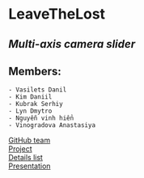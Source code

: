 # **LeaveTheLost**
## *Multi-axis camera slider*
## **Members:**
	- Vasilets Danil
	- Kim Daniil
	- Kubrak Serhiy
	- Lyn Dmytro
	- Nguyễn vinh hiển
	- Vinogradova Anastasiya
[GitHub team](https://github.com/orgs/progbase/teams/leavethelost)\
[Project](https://github.com/orgs/progbase/projects/12)\
[Details list](https://docs.google.com/spreadsheets/d/1x6WkJ70cTf8AzJlxv-nY2wdNbWJwwWpdfcx_6Czx7NU/edit?usp=sharing)\
[Presentation](https://docs.google.com/presentation/d/1-Hj42L4coXNLJV-Prxh5qvSXqn8OJu5CvWXAKixbKJM)
